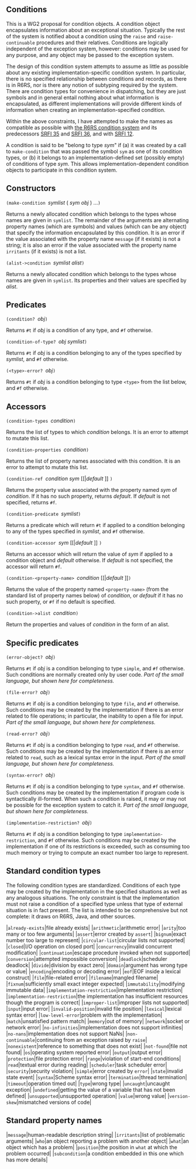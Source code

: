 ## Conditions

This is a WG2 proposal for condition objects.  A condition object encapsulates information about an
exceptional situation.  Typically the rest of the system is notified about a condition using the `raise` and `raise-continuable` procedures and their relatives.  Conditions are logically independent of the exception system, however:  conditions may be used for any purpose, and any object may be passed to the exception system.

The design of this condition system attempts to assume as little as possible about any existing implementation-specific condition system.  In particular, there is no specified relationship between conditions and records, as there is in R6RS, nor is there any notion of subtyping required by the system.  There are condition types for convenience in dispatching, but they are just symbols and in general entail nothing about what information is encapsulated, as different implementations will provide different kinds of information when creating an implementation-specified condition.

Within the above constraints, I have attempted to make the names as compatible as possible with [the R6RS condition system](http://www.r6rs.org/final/html/r6rs-lib/r6rs-lib-Z-H-8.html#node_sec_7.2) and its predecessors [SRFI 35](http://srfi.schemers.org/srfi-35/srfi-35.html) and [SRFI 36](http://srfi.schemers.org/srfi-36/srfi-36.html), and with [SRFI 12](http://srfi.schemers.org/srfi-12/srfi-12.html).

A condition is said to be "belong to type *sym*" if (a) it was created by a call to `make-condition` that was passed the symbol `sym` as one of its condition types, or (b) it belongs to an implementation-defined set (possibly empty) of conditions of type *sym*.  This allows implementation-dependent condition objects to participate in this condition system.

## Constructors

`(make-condition `*symlist* ( *sym* *obj* ) ...`)`

Returns a newly allocated condition which belongs to the types whose names are given in `symlist`.  The remainder of the arguments are alternating property names (which are symbols) and values (which can be any object) that specify the information encapsulated by this condition.  It is an error if the value associated with the property name `message` (if it exists) is not a string; it is also an error if the value associated with the property name `irritants` (if it exists) is not a list.

`(alist->condition `*symlist alist*`)`

Returns a newly allocated condition which belongs to the types whose names are given in `symlist`.  Its properties and their values are specified by *alist*.

## Predicates

`(condition? `*obj*`)`

Returns `#t` if *obj* is a condition of any type, and `#f` otherwise.

`(condition-of-type? `*obj* *symlist*`)`

Returns `#t` if *obj* is a condition belonging to any of the types specified by *symlist*, and `#f` otherwise.

`(<type>-error? `*obj*`)`

Returns `#t` if *obj* is a condition belonging to type `<type>` from the list below, and `#f` otherwise.

## Accessors

`(condition-types `*condition*`)`

Returns the list of types to which *condition* belongs.  It is an error to attempt to mutate this list.

`(condition-properties `*condition*`)`

Returns the list of property names associated with this condition.  It is an error to attempt to mutate this list.

`(condition-ref `*condition sym* [[|*default* ]] `)`

Returns the property value associated with the property named *sym* of *condition*.  If it has no such property, returns *default*.  If *default* is not specified, returns `#f`.

`(condition-predicate `*symlist*`)`

Returns a predicate which will return `#t` if applied to a condition belonging to any of the types specified in *symlist*, and `#f` otherwise.

`(condition-accessor `*sym* [[|*default* ]] `)`

Returns an accessor which will return the value of *sym* if applied to a condition object and *default* otherwise.  If *default* is not specified, the accessor will return `#f`.

`(condition-<property-name> `*condition* [[|*default* ]]`)`

Returns the value of the property named `<property-name>` (from the standard list of property names below) of *condition*, or *default* if it has no such property, or `#f` if no default is specified.

`(condition->alist `*condition*`)`

Return the properties and values of *condition* in the form of an alist.


## Specific predicates

`(error-object? `*obj*`)`

Returns `#t` if *obj* is a condition belonging to type `simple`, and `#f` otherwise.  Such conditions are normally created only by user code.  *Part of the small language, but shown here for completeness.*

`(file-error? `*obj*`)`

Returns `#t` if *obj* is a condition belonging to type `file`, and `#f` otherwise.  Such conditions may be created by the implementation if there is an error related to file operations; in particular, the inability to open a file for input.  *Part of the small language, but shown here for completeness.*

`(read-error? `*obj*`)`

Returns `#t` if *obj* is a condition belonging to type `read`, and `#f` otherwise.  Such conditions may be created by the implementation if there is an error related to `read`, such as a lexical syntax error in the input.  *Part of the small language, but shown here for completeness.*

`(syntax-error? `*obj*`)`

Returns `#t` if *obj* is a condition belonging to type `syntax`, and `#f` otherwise.  Such conditions may be created by the implementation if program code is syntactically ill-formed.  When such a condition is raised, it may or may not be possible for the exception system to catch it.  *Part of the small language, but shown here for completeness.*

`(implementation-restriction? `*obj*`)`

Returns `#t` if *obj* is a condition belonging to type `implementation-restriction`, and `#f` otherwise.  Such conditions may be created by the implementation if one of its restrictions is exceeded, such as consuming too much memory or trying to compute an exact number too large to represent.

## Standard condition types

The following condition types are standardized.  Conditions of each type may be created by the implementation in the specified situations as well as any analogous situations.  The only constraint is that the implementation must not raise a condition of a specified type unless that type of external situation is in fact present.  The list is intended to be comprehensive but not complete: it draws on R6RS, Java, and other sources.

|`already-exists`|file already exists|
|`arithmetic`|arithmetic error|
|`arity`|too many or too few arguments|
|`assert`|error created by `assert`|
|`bignum`|exact number too large to represent|
|`circular-list`|circular lists not supported|
|`closed`|I/O operation on closed port|
|`concurrency`|invalid concurrent modification|
|`continuation`|escape procedure invoked when not supported|
|`conversion`|attempted impossible conversion|
|`deadlock`|scheduler deadlock|
|`divide`|division by exact zero|
|`domain`|argument has wrong type or value|
|`encoding`|encoding or decoding error|
|`eof`|EOF inside a lexical construct|
|`file`|file-related error|
|`filename`|mangled filename|
|`fixnum`|sufficiently small exact integer expected|
|`immutability`|modifying immutable data|
|`implementation-restriction`|implementation restriction|
|`implementation-restriction`|the implementation has insufficient resources though the program is correct|
|`improper-list`|improper lists not supported|
|`input`|input error|
|`invalid-position`|invalid file position|
|`lexical`|lexical syntax error|
|`low-level-error`|problem with the implementation|
|`match`|unsatisfied pattern match|
|`memory`|out of memory|
|`network`|socket or network error|
|`no-infinities`|implementation does not support infinities|
|`no-nans`|implementation does not support NaNs|
|`non-continuable`|continuing from an exception raised by `raise`|
|`nonexistent`|reference to something that does not exist|
|`not-found`|file not found|
|`os`|operating system reported error|
|`output`|output error|
|`protection`|file protection error|
|`range`|violation of start-end conditions|
|`read`|textual error during reading|
|`scheduler`|task scheduler error|
|`security`|security violation|
|`simple`|error created by `error`|
|`state`|invalid state event|
|`syntax`|Scheme syntax error|
|`termination`|thread termination|
|`timeout`|operation timed out|
|`type`|wrong type|
|`uncaught`|uncaught exception|
|`undefined`|getting the value of a variable that has not been defined|
|`unsupported`|unsupported operation|
|`value`|wrong value|
|`version-skew`|mismatched versions of code|

## Standard property names

|`message`|human-readable description string|
|`irritants`|list of problematic arguments|
|`who`|an object reporting a problem with another object|
|`what`|an object which has a problem|
|`position`|the position in `what` at which the problem occurred|
|`subcondition`|a condition embedded in this one which has more details|
